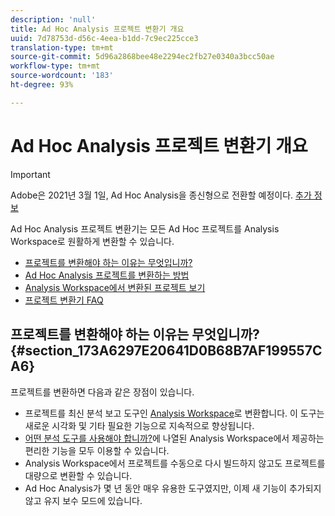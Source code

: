```yaml
---
description: 'null'
title: Ad Hoc Analysis 프로젝트 변환기 개요
uuid: 7d78753d-d56c-4eea-b1dd-7c9ec225cce3
translation-type: tm+mt
source-git-commit: 5d96a2868bee48e2294ec2fb27e0340a3bcc50ae
workflow-type: tm+mt
source-wordcount: '183'
ht-degree: 93%

---
```



# Ad Hoc Analysis 프로젝트 변환기 개요

>[!IMPORTANT]
>
>Adobe은 2021년 3월 1일, Ad Hoc Analysis을 종신형으로 전환할 예정이다. [추가 정보](https://adobe.ly/discoverworkspace)

Ad Hoc Analysis 프로젝트 변환기는 모든 Ad Hoc 프로젝트를 Analysis Workspace로 원활하게 변환할 수 있습니다.

* [프로젝트를 변환해야 하는 이유는 무엇입니까?](/help/analyze/ad-hoc-analysis/c-aha-project-converter/aha2aw-overview.md#section_173A6297E20641D0B68B7AF199557CA6)
* [Ad Hoc Analysis 프로젝트를 변환하는 방법](/help/analyze/ad-hoc-analysis/c-aha-project-converter/aha2aw-workflow.md#topic_5A55F73488704C5D8E42CDD04B5984DE)
* [Analysis Workspace에서 변환된 프로젝트 보기](/help/analyze/ad-hoc-analysis/c-aha-project-converter/view-projects-workspace.md)
* [프로젝트 변환기 FAQ](/help/analyze/ad-hoc-analysis/c-aha-project-converter/aha2aw-converter-faq.md#topic_8231595303AD403E9322645A63632D57)

## 프로젝트를 변환해야 하는 이유는 무엇입니까? {#section_173A6297E20641D0B68B7AF199557CA6}

프로젝트를 변환하면 다음과 같은 장점이 있습니다.

* 프로젝트를 최신 분석 보고 도구인 [Analysis Workspace](https://docs.adobe.com/content/help/ko-KR/analytics/analyze/analysis-workspace/home.html)로 변환합니다. 이 도구는 새로운 시각화 및 기타 필요한 기능으로 지속적으로 향상됩니다.
* [어떤 분석 도구를 사용해야 합니까?](https://docs.adobe.com/content/help/ko-KR/analytics/admin/admin-overview/which-analytics-tool.html)에 나열된 Analysis Workspace에서 제공하는 편리한 기능을 모두 이용할 수 있습니다.
* Analysis Workspace에서 프로젝트를 수동으로 다시 빌드하지 않고도 프로젝트를 대량으로 변환할 수 있습니다.
* Ad Hoc Analysis가 몇 년 동안 매우 유용한 도구였지만, 이제 새 기능이 추가되지 않고 유지 보수 모드에 있습니다.

